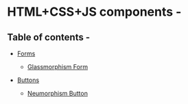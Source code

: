 # HTML+CSS+JS components -

## Table of contents -

-   [Forms](Forms)

     - [Glassmorphism Form](Forms/Glassmorphism-Form)

-   [Buttons](Buttons)

     - [Neumorphism Button](Buttons/index.html)
  
